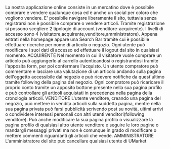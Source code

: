 La nostra applicazione online consiste in un mercatino dove è possibile comprare e vendere qualunque
cosa ed è anche un social per coloro che vogliono vendere.
E' possibile navigare liberamente il sito, tuttavia senza registrarsi non è possibile comprare o vendere articoli.
Tramite registrazione si possono scegliere 2 tipologie di account (venditore-acquirente).
I livelli di accesso sono 4 (visitatore,acquirente,venditore,amministratore).
Appena entrati nella homepage appare una Search Bar tramite cui è possibile
effettuare ricerche per nome di articolo o negozio.
Ogni utente può modificare i suoi dati di accesso ed effettuare il logout dal sito in qualsiasi
momento.
ACQUIRENTE
Nel momento in cui il visitatore vuole comprare un articolo può aggiungerlo al carrello autenticandosi o
registrandosi tramite l'apposita form, per poi confermare l'acquisto.
Un utente compratore può commentare e lasciare una valutazione di un articolo andando sulla pagina dell'oggetto
accessibile dal negozio e può ricevere notifiche da quest'ultimo tramite following della pagina del negozio.
Ogni compratore può ricaricare il proprio conto tramite un apposito bottone presente nella sua pagina profilo
e può controllare gli articoli acquistati in precedenza nella pagina della cronologia articoli.
VENDITORE
L'utente venditore, creando una pagina del negozio, può mettere
in vendita articoli sulla suddetta pagina, mentre nella sua pagina privata può farsi pubblicità scrivendo post
su novità, ultimi arrivi o condividere interessi personali con altri utenti venditori(following venditore).
Può anche modificare la sua pagina profilo o visualizzare la pagina
profilo di qualsiasi altro utente venditore e seguire le loro pagine o mandargli messaggi privati ma non è
comunque in grado di modificare o mettere commenti riguardanti gli articoli che vende.
AMMINISTRATORE
L'amministratore del sito può cancellare qualsiasi utente di UMarket

